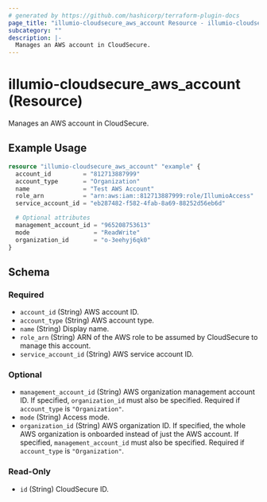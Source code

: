 ```yaml
---
# generated by https://github.com/hashicorp/terraform-plugin-docs
page_title: "illumio-cloudsecure_aws_account Resource - illumio-cloudsecure"
subcategory: ""
description: |-
  Manages an AWS account in CloudSecure.
---
```


# illumio-cloudsecure_aws_account (Resource)

Manages an AWS account in CloudSecure.

## Example Usage

```terraform
resource "illumio-cloudsecure_aws_account" "example" {
  account_id         = "812713887999"
  account_type       = "Organization"
  name               = "Test AWS Account"
  role_arn           = "arn:aws:iam::812713887999:role/IllumioAccess"
  service_account_id = "eb287482-f582-4fab-8a69-88252d56eb6d"

  # Optional attributes
  management_account_id = "965208753613"
  mode                  = "ReadWrite"
  organization_id       = "o-3eehyj6qk0"
}
```

<!-- schema generated by tfplugindocs -->
## Schema

### Required

- `account_id` (String) AWS account ID.
- `account_type` (String) AWS account type.
- `name` (String) Display name.
- `role_arn` (String) ARN of the AWS role to be assumed by CloudSecure to manage this account.
- `service_account_id` (String) AWS service account ID.

### Optional

- `management_account_id` (String) AWS organization management account ID. If specified, `organization_id` must also be specified. Required if `account_type` is `"Organization"`.
- `mode` (String) Access mode.
- `organization_id` (String) AWS organization ID. If specified, the whole AWS organization is onboarded instead of just the AWS account. If specified, `management_account_id` must also be specified. Required if `account_type` is `"Organization"`.

### Read-Only

- `id` (String) CloudSecure ID.
